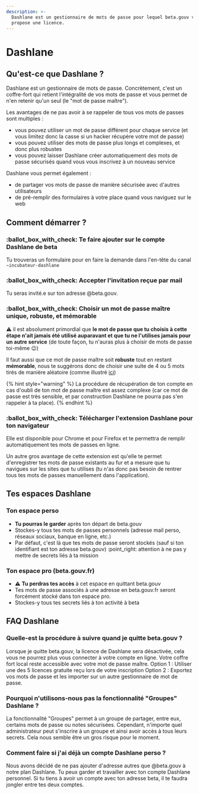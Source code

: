 ```yaml
---
description: >-
  Dashlane est un gestionnaire de mots de passe pour lequel beta.gouv vous
  propose une licence.
---
```


# Dashlane

## Qu'est-ce que Dashlane ?

Dashlane est un gestionnaire de mots de passe. Concrètement, c'est un coffre-fort qui retient l'intégralité de vos mots de passe et vous permet de n'en retenir qu'un seul (le "mot de passe maître").

Les avantages de ne pas avoir à se rappeler de tous vos mots de passes sont multiples :

* vous pouvez utiliser un mot de passe différent pour chaque service (et vous limitez donc la casse si un hacker récupère votre mot de passe)
* vous pouvez utiliser des mots de passe plus longs et complexes, et donc plus robustes
* vous pouvez laisser Dashlane créer automatiquement des mots de passe sécurisés quand vous vous inscrivez à un nouveau service

Dashlane vous permet également :

* de partager vos mots de passe de manière sécurisée avec d'autres utilisateurs
* de pré-remplir des formulaires à votre place quand vous naviguez sur le web

## Comment démarrer ?

### :ballot\_box\_with\_check: Te faire ajouter sur le compte Dashlane de beta

Tu trouveras un formulaire pour en faire la demande dans l'en-tête du canal `~incubateur-dashlane`

### :ballot\_box\_with\_check: Accepter l'invitation reçue par mail

Tu seras invité.e sur ton adresse @beta.gouv.

### :ballot\_box\_with\_check: Choisir un mot de passe maître unique, robuste, et mémorable

:warning: il est absolument primordial que **le mot de passe que tu choisis à cette étape n'ait jamais été utilisé auparavant et que tu ne l'utilises jamais pour un autre service** (de toute façon, tu n'auras plus à choisir de mots de passe toi-même :wink:)

Il faut aussi que ce mot de passe maître soit **robuste** tout en restant **mémorable**, nous te suggérons donc de choisir une suite de 4 ou 5 mots tirés de manière aléatoire (comme illustré [ici](https://xkcd.lapin.org/index.php?number=936))

{% hint style="warning" %}
La procédure de récupération de ton compte en cas d'oubli de ton mot de passe maître est assez complexe (car ce mot de passe est très sensible, et par construction Dashlane ne pourra pas s'en rappeler à ta place).
{% endhint %}

### :ballot\_box\_with\_check: Télécharger l'extension Dashlane pour ton navigateur

Elle est disponible pour Chrome et pour Firefox et te permettra de remplir automatiquement tes mots de passes en ligne.

Un autre gros avantage de cette extension est qu'elle te permet d'enregistrer tes mots de passe existants au fur et a mesure que tu navigues sur les sites que tu utilises (tu n'as donc pas besoin de rentrer tous tes mots de passes manuellement dans l'application).

## Tes espaces Dashlane

### Ton espace perso

* **Tu pourras le garder** après ton départ de beta.gouv
* Stockes-y tous tes mots de passes personnels (adresse mail perso, réseaux sociaux, banque en ligne, etc.)
* Par défaut, c'est là que tes mots de passe seront stockés (sauf si ton identifiant est ton adresse beta.gouv) :point\_right: attention à ne pas y mettre de secrets liés à ta mission

### Ton espace pro (beta.gouv.fr)

* :warning: **Tu perdras tes accès** à cet espace en quittant beta.gouv
* Tes mots de passe associés à une adresse en beta.gouv.fr seront forcément stocké dans ton espace pro.
* Stockes-y tous tes secrets liés à ton activité à beta

## FAQ Dashlane

### Quelle-est la procédure à suivre quand je quitte beta.gouv ?

Lorsque je quitte beta.gouv, la licence de Dashlane sera désactivée, cela vous ne pourrez plus vous connecter à votre compte en ligne. Votre coffre fort local reste accessible avec votre mot de passe maître. Option 1 : Utiliser une des 5 licences gratuite reçu lors de votre inscription Option 2 : Exportez vos mots de passe et les importer sur un autre gestionnaire de mot de passe.

### Pourquoi n'utilisons-nous pas la fonctionnalité "Groupes" Dashlane ?

La fonctionnalité "Groupes" permet à un groupe de partager, entre eux, certains mots de passe ou notes sécurisées. Cependant, n'importe quel administrateur peut s'inscrire à un groupe et ainsi avoir accès à tous leurs secrets. Cela nous semble être un gros risque pour le moment.

### Comment faire si j'ai déjà un compte Dashlane perso ?

Nous avons décidé de ne pas ajouter d'adresse autres que @beta.gouv à notre plan Dashlane. Tu peux garder et travailler avec ton compte Dashlane personnel. Si tu tiens à avoir un compte avec ton adresse beta, il te faudra jongler entre tes deux comptes.
